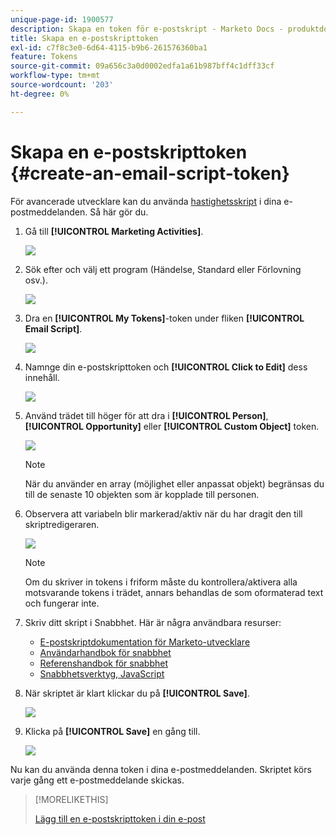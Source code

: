 ```yaml
---
unique-page-id: 1900577
description: Skapa en token för e-postskript - Marketo Docs - produktdokumentation
title: Skapa en e-postskripttoken
exl-id: c7f8c3e0-6d64-4115-b9b6-261576360ba1
feature: Tokens
source-git-commit: 09a656c3a0d0002edfa1a61b987bff4c1dff33cf
workflow-type: tm+mt
source-wordcount: '203'
ht-degree: 0%

---
```


# Skapa en e-postskripttoken {#create-an-email-script-token}

För avancerade utvecklare kan du använda [hastighetsskript](https://velocity.apache.org/engine/1.7/user-guide.html) i dina e-postmeddelanden. Så här gör du.

1. Gå till **[!UICONTROL Marketing Activities]**.

   ![](assets/ma.png)

1. Sök efter och välj ett program (Händelse, Standard eller Förlovning osv.).

   ![](assets/image2014-9-17-22-3a21-3a24.png)

1. Dra en **[!UICONTROL My Tokens]**-token under fliken **[!UICONTROL Email Script]**.

   ![](assets/image2014-9-17-22-3a21-3a29.png)

1. Namnge din e-postskripttoken och **[!UICONTROL Click to Edit]** dess innehåll.

   ![](assets/image2014-9-17-22-3a21-3a46.png)

1. Använd trädet till höger för att dra i **[!UICONTROL Person]**, **[!UICONTROL Opportunity]** eller **[!UICONTROL Custom Object]** token.

   ![](assets/five-2.png)

   >[!NOTE]
   >
   >När du använder en array (möjlighet eller anpassat objekt) begränsas du till de senaste 10 objekten som är kopplade till personen.

1. Observera att variabeln blir markerad/aktiv när du har dragit den till skriptredigeraren.

   ![](assets/image2014-9-17-22-3a22-3a33.png)

   >[!NOTE]
   >
   >Om du skriver in tokens i friform måste du kontrollera/aktivera alla motsvarande tokens i trädet, annars behandlas de som oformaterad text och fungerar inte.

1. Skriv ditt skript i Snabbhet. Här är några användbara resurser:

   * [E-postskriptdokumentation för Marketo-utvecklare](https://experienceleague.adobe.com/en/docs/marketo-developer/marketo/email-scripting)
   * [Användarhandbok för snabbhet](https://velocity.apache.org/engine/devel/user-guide.html)
   * [Referenshandbok för snabbhet](https://velocity.apache.org/engine/devel/vtl-reference-guide.html)
   * [Snabbhetsverktyg, JavaScript](https://velocity.apache.org/tools/releases/2.0/javadoc/index.html)

1. När skriptet är klart klickar du på **[!UICONTROL Save]**.

   ![](assets/image2014-9-17-22-3a23-3a1.png)

1. Klicka på **[!UICONTROL Save]** en gång till.

   ![](assets/image2014-9-17-22-3a23-3a13.png)

Nu kan du använda denna token i dina e-postmeddelanden. Skriptet körs varje gång ett e-postmeddelande skickas.

>[!MORELIKETHIS]
>
>[Lägg till en e-postskripttoken i din e-post](/help/marketo/product-docs/email-marketing/general/using-tokens/add-an-email-script-token-to-your-email.md)
